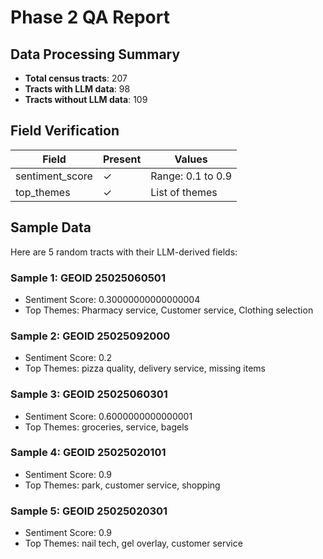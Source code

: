 # Phase 2 QA Report

## Data Processing Summary

- **Total census tracts**: 207
- **Tracts with LLM data**: 98
- **Tracts without LLM data**: 109

## Field Verification

| Field | Present | Values |
|-------|---------|--------|
| sentiment_score | ✓ | Range: 0.1 to 0.9 |
| top_themes | ✓ | List of themes |

## Sample Data

Here are 5 random tracts with their LLM-derived fields:

### Sample 1: GEOID 25025060501
- Sentiment Score: 0.30000000000000004
- Top Themes: Pharmacy service, Customer service, Clothing selection

### Sample 2: GEOID 25025092000
- Sentiment Score: 0.2
- Top Themes: pizza quality, delivery service, missing items

### Sample 3: GEOID 25025060301
- Sentiment Score: 0.6000000000000001
- Top Themes: groceries, service, bagels

### Sample 4: GEOID 25025020101
- Sentiment Score: 0.9
- Top Themes: park, customer service, shopping

### Sample 5: GEOID 25025020301
- Sentiment Score: 0.9
- Top Themes: nail tech, gel overlay, customer service
